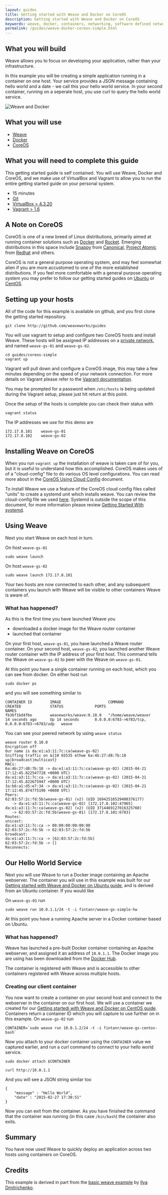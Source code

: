 ```yaml
---
layout: guides
title: Getting started with Weave and Docker on CoreOS
description: Getting started with Weave and Docker on CoreOS
keywords: weave, docker, containers, networking, software defined networking, coreos, apache, dns
permalink: /guides/weave-docker-coreos-simple.html
---
```


## What you will build ##

Weave allows you to focus on developing your application, rather than your infrastructure.

In this example you will be creating a simple application running in a container on one host. Your service provides a JSON message containing hello world and a date - we call this your hello world service. In your second container, running on a seperate host, you use curl to query the hello world service.

![Weave and Docker](/guides/images/Simple_Weave.png)

## What you will use ##

* [Weave](http://weave.works)
* [Docker](http://docker.com)
* [CoreOS](http://coreos.com)

## What you will need to complete this guide ##

This getting started guide is self contained. You will use Weave, Docker and CoreOS, and we make use of VirtualBox and Vagrant to allow you to run the entire getting started guide on your personal system.

* 15 minutes
* [Git](http://git-scm.com/downloads)
* [VirtualBox > 4.3.20](https://www.virtualbox.org/wiki/Downloads)
* [Vagrant > 1.6](https://docs.vagrantup.com/v2/installation/index.html)


## A Note on CoreOS ##

CoreOS is one of a new breed of Linux distributions, primarily aimed at running container solutions such as 
[Docker](http://docker.com) and [Rocket](https://github.com/coreos/rocket). Emerging distributions in this space include
[Snappy](https://developer.ubuntu.com/en/snappy/) from [Canonical](http://canonical.com), [Project Atomic](http://www.projectatomic.io/) from [Redhat](http://redhat.com) and others.

CoreOS is not a general purpose operating system, and may feel somewhat alien if you are more accustomed to 
one of the more established distributions. If you feel more comfortable with a general purpose operating system 
you may prefer to follow our getting started guides on [Ubuntu](https://github.com/weaveworks/guides/blob/master/ubuntu-simple/README.md) or [CentOS](https://github.com/weaveworks/guides/blob/master/centos-simple/README.md).

## Setting up your hosts ##

All of the code for this example is available on github, and you first clone the getting started repository.

    git clone http://github.com/weaveworks/guides

You will use vagrant to setup and configure two CoreOS hosts and install Weave. These hosts will be assigned IP addresses on a [private network](http://en.wikipedia.org/wiki/Private%5Fnetwork), and named `weave-gs-01` and `weave-gs-02`.

    cd guides/coreos-simple
    vagrant up

Vagrant will pull down and configure a CoreOS image, this may take a few minutes depending on  the speed of your network connection. For more details on Vagrant please refer to the [Vagrant documentation](http://vagrantup.com).

You may be prompted for a password when `/etc/hosts` is being updated during the Vagrant setup, please just hit return at this point.

Once the setup of the hosts is complete you can check their status with

    vagrant status

The IP addresses we use for this demo are

    172.17.8.101 	weave-gs-01
    172.17.8.102 	weave-gs-02

## Installing Weave on CoreOS ##

When you run `vagrant up` the installation of weave is taken care of for you, but it is useful to understand
how this accomplished. CoreOS makes uses of of a "cloud-config" file to do various OS level configurations. You can 
read more about in the [CoreOS Using Cloud Config](https://coreos.com/docs/cluster-management/setup/cloudinit-cloud-config/)
document. 

To install Weave we use a feature of the CoreOS cloud config files called "units" to create a systemd unit which
installs weave. You can review the cloud-config file we used [here](https://github.com/weaveworks/guides/blob/master/coreos-simple/user-data). Systemd is outside the scope of this document, for more information please review [Getting Started With
systemd](https://coreos.com/docs/launching-containers/launching/getting-started-with-systemd/).     
 
## Using Weave ##

Next you start Weave on each host in turn.

On host `weave-gs-01`

    sudo weave launch

On host `weave-gs-02`

    sudo weave launch 172.17.8.101

Your two hosts are now connected to each other, and any subsequent containers you launch with Weave will be visible to other containers Weave is aware of.

### What has happened? ###

As this is the first time you have launched Weave you

* downloaded a docker image for the Weave router container
* launched that container

On your first host, `weave-gs-01`, you have launched a Weave router container. On your second host, `weave-gs-02`, you launched another Weave router container with the IP address of your first host. This command tells the Weave on `weave-gs-02` to peer with the Weave on `weave-gs-01`.

At this point you have a single container running on each host, which you can see from docker. On either host run

    sudo docker ps

and you will see something similar to

    CONTAINER ID        IMAGE                     COMMAND                CREATED             STATUS              PORTS                                            NAMES
    fb36f1bd4fbe        weaveworks/weave:0.10.0   "/home/weave/weaver    14 seconds ago      Up 14 seconds       0.0.0.0:6783->6783/tcp, 0.0.0.0:6783->6783/udp   weave   

You can see your peered network by using `weave status`

    weave router 0.10.0
    Encryption off
    Our name is da:e1:a3:11:7c:ca(weave-gs-02)
    Sniffing traffic on &{10 65535 ethwe 6a:4b:27:d8:7b:18 up|broadcast|multicast}
    MACs:
    6a:4b:27:d8:7b:18 -> da:e1:a3:11:7c:ca(weave-gs-02) (2015-04-21 17:12:45.822547728 +0000 UTC)
    da:e1:a3:11:7c:ca -> da:e1:a3:11:7c:ca(weave-gs-02) (2015-04-21 17:12:45.822675947 +0000 UTC)
    3a:b6:a1:d5:e7:34 -> da:e1:a3:11:7c:ca(weave-gs-02) (2015-04-21 17:12:45.874775196 +0000 UTC)
    Peers:
    62:03:57:2c:fd:5b(weave-gs-01) (v2) (UID 16942516529400376177)
       -> da:e1:a3:11:7c:ca(weave-gs-02) [172.17.8.102:47965]
    da:e1:a3:11:7c:ca(weave-gs-02) (v2) (UID 3714469127016325760)
       -> 62:03:57:2c:fd:5b(weave-gs-01) [172.17.8.101:6783]
    Routes:
    unicast:
    da:e1:a3:11:7c:ca -> 00:00:00:00:00:00
    62:03:57:2c:fd:5b -> 62:03:57:2c:fd:5b
    broadcast:
    da:e1:a3:11:7c:ca -> [62:03:57:2c:fd:5b]
    62:03:57:2c:fd:5b -> []
    Reconnects:

## Our Hello World Service ##

Next you will use Weave to run a Docker image containing an Apache webserver. The container you will use
in this example was built for our [Getting started with Weave and Docker on Ubuntu guide](), and is derived 
from an Ubuntu container. If you would like  

On `weave-gs-01` run

    sudo weave run 10.0.1.1/24 -t -i fintanr/weave-gs-simple-hw

At this point you have a running Apache server in a Docker container based on Ubuntu.

### What has happened?

Weave has launched a pre-built Docker container containing an Apache webserver, and assigned it an address of `10.0.1.1`. The Docker image you are using has been downloaded from the [Docker Hub](https://hub.docker.com/).

The container is registered with Weave and is accessible to other containers registered with Weave across multiple hosts.

### Creating our client container

You now want to create a container on your second host and connect to the webserver in the container on our first host. 
We will use a container we created for our [Getting startedi with Weave and Docker on CentOS guide](). Containers return a container ID which you will capture to use further on in this example. On `weave-gs-02` run

    CONTAINER=`sudo weave run 10.0.1.2/24 -t -i fintanr/weave-gs-centos-bash`

Now you attach to your docker container using the `CONTAINER` value we captured earlier, and run a curl command to connect to your hello world service.

    sudo docker attach $CONTAINER

    curl http://10.0.1.1

And you will see a JSON string similar too

    {
        "message" : "Hello World",
        "date" : "2015-02-27 17:30:51"
    }

Now you can exit from the container. As you have finished the command that the container was running (in this case `/bin/bash`) the container also exits.

## Summary ##

You have now used Weave to quickly deploy an application across two hosts using containers on CoreOS.

## Credits ##

This example is derived in part from the [basic weave example](https://github.com/errordeveloper/weave-demos/tree/master/basic-weave-example) by [Ilya Dmitrichenko](http://github.com/errordeveloper).
